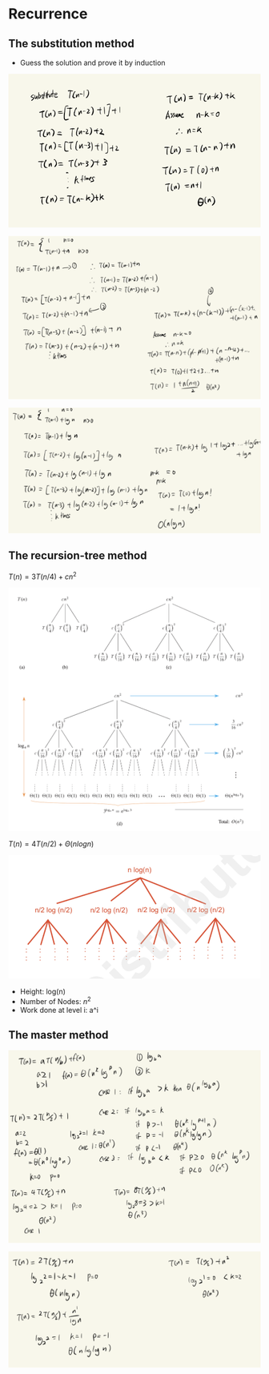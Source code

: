# Recurrence

## The substitution method

- Guess the solution and prove it by induction

![1](../../static/cmpt-307/substitute-1.png)

![2](../../static/cmpt-307/substitute-2.png)

![3](../../static/cmpt-307/substitute-3.png)
## The recursion-tree method

$T(n) = 3T(n/4) + cn^2$

![tree-1](../../static/cmpt-307/recursion-tree-1.png)

$T(n) = 4T(n/2) + \Theta (nlogn)$

![tree-2](../../static/cmpt-307/recursion-tree-2.png)

- Height: log(n)
- Number of Nodes: $n^2$
- Work done at level i: a^i
## The master method

![master-method](../../static/cmpt-307/master-method.png)

![example](../../static/cmpt-307/master-example.png)